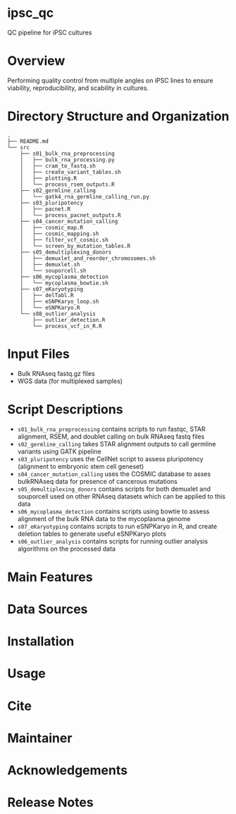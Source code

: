 # ipsc_qc
QC pipeline for iPSC cultures

# Overview

Performing quality control from multiple angles on iPSC lines to ensure viability, reproducibility, and scability in cultures.

# Directory Structure and Organization

```
.
├── README.md
└── src
    ├── s01_bulk_rna_preprocessing
    │   ├── bulk_rna_processing.py
    │   ├── cram_to_fastq.sh
    │   ├── create_variant_tables.sh
    │   ├── plotting.R
    │   └── process_rsem_outputs.R
    ├── s02_germline_calling
    │   └── gatk4_rna_germline_calling_run.py
    ├── s03_pluripotency
    │   ├── pacnet.R
    │   └── process_pacnet_outputs.R
    ├── s04_cancer_mutation_calling
    │   ├── cosmic_map.R
    │   ├── cosmic_mapping.sh
    │   ├── filter_vcf_cosmic.sh
    │   └── screen_by_mutation_tables.R
    ├── s05_demultiplexing_donors
    │   ├── demuxlet_and_reorder_chromosomes.sh
    │   ├── demuxlet.sh
    │   └── souporcell.sh
    ├── s06_mycoplasma_detection
    │   └── mycoplasma_bowtie.sh
    ├── s07_eKaryotyping
    │   ├── delTabl.R
    │   ├── eSNPKaryo_loop.sh
    │   └── eSNPKaryo.R
    └── s08_outlier_analysis
        ├── outlier_detection.R
        └── process_vcf_in_R.R
```

# Input Files

- Bulk RNAseq fastq.gz files
- WGS data (for multiplexed samples)

# Script Descriptions

- `s01_bulk_rna_preprocessing` contains scripts to run fastqc, STAR alignment, RSEM, and doublet calling on bulk RNAseq fastq files
- `s02_germline_calling` takes STAR alignment outputs to call germline variants using GATK pipeline
- `s03_pluripotency` uses the CellNet script to assess pluripotency (alignment to embryonic stem cell geneset)
- `s04_cancer_mutation_calling` uses the COSMIC database to asses bulkRNAseq data for presence of cancerous mutations
- `s05_demultiplexing_donors` contains scripts for both demuxlet and souporcell used on other RNAseq datasets which can be applied to this data
- `s06_mycoplasma_detection` contains scripts using bowtie to assess alignment of the bulk RNA data to the mycoplasma genome
- `s07_eKaryotyping` contains scripts to run eSNPKaryo in R, and create deletion tables to generate useful eSNPKaryo plots
- `s06_outlier_analysis` contains scripts for running outlier analysis algorithms on the processed data

# Main Features

# Data Sources

# Installation

# Usage

# Cite

# Maintainer

# Acknowledgements

# Release Notes
